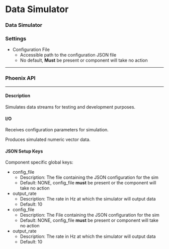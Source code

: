 # Data Simulator

### Data Simulator

### Settings

* Configuration File
  * Accessible path to the configuration JSON file
  * No default, **Must** be present or component will take no action

***

### Phoenix API

***

#### Description

Simulates data streams for testing and development purposes.

#### I/O

Receives configuration parameters for simulation.

Produces simulated numeric vector data.

#### JSON Setup Keys

Component specific global keys:

* config_file
  * Description: The file containing the JSON configuration for the sim
  * Default: NONE, config_file **must** be present or the component will take no action
* output_rate
  * Description: The rate in Hz at which the simulator will output data
  * Default: 10
* config\_file
  * Description: The File containing the JSON configuration for the sim
  * Default: NONE, config\_file **must** be present or component will take no action
* output\_rate
  * Description: The rate in Hz at which the simulator will output data
  * Default: 10
